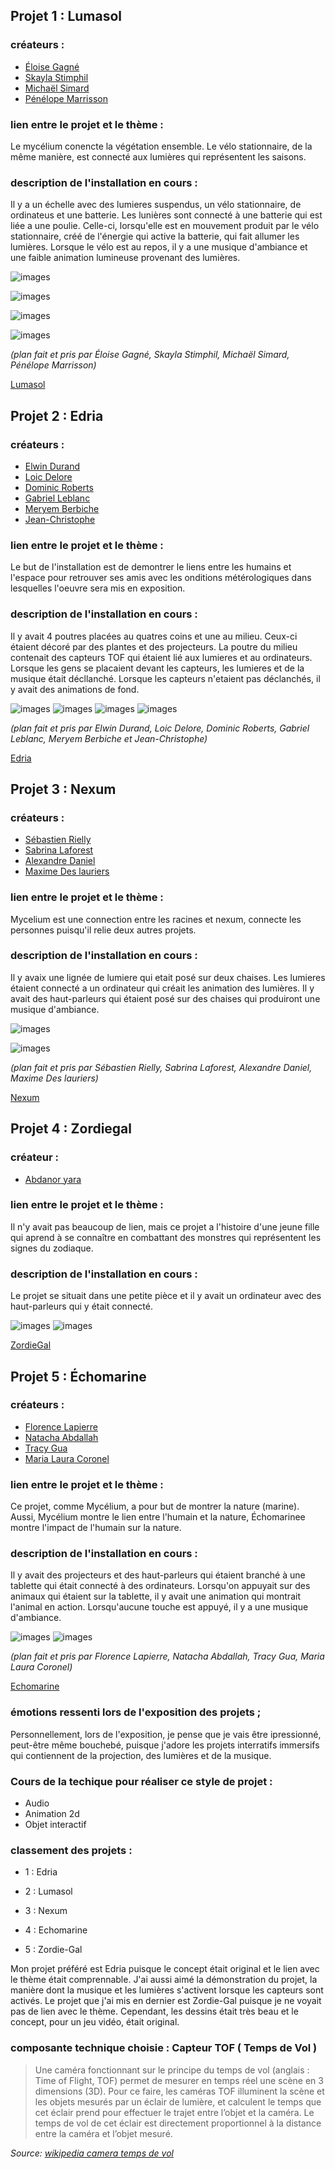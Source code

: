 ## Projet 1 : Lumasol 

### créateurs : 
* [Éloise Gagné](https://tim-montmorency.com/2023/projets/LumaSol/docs/web/journal_1.html)
* [Skayla Stimphil](https://tim-montmorency.com/2023/projets/LumaSol/docs/web/journal_2.html)
* [Michaël Simard](https://tim-montmorency.com/2023/projets/LumaSol/docs/web/journal_3.html)
* [Pénélope Marrisson](https://tim-montmorency.com/2023/projets/LumaSol/docs/web/journal_4.html)

### lien entre le projet et le thème :
Le mycélium conencte la végétation ensemble. Le vélo stationnaire, de la même manière, est connecté aux lumières qui représentent les saisons.

### description de l'installation en cours :
Il y a un échelle avec des lumieres suspendus, un vélo stationnaire, de ordinateus et une batterie. Les lunières sont connecté à une batterie qui est liée a une poulie. Celle-ci, lorsqu'elle est en mouvement produit par le vélo stationnaire, créé de l'énergie qui active la batterie, qui fait allumer les lumières. Lorsque le vélo est au repos, il y a une musique d'ambiance et une faible animation lumineuse provenant des lumières.

![images](media/Mycelium_Lumasol_installation.jpg)


![images](media/Mycelium_Lumasol_plan_repos.png)


![images](media/Mycelium_Lumasol_plan_active.png)

![images](media/Mycelium_Lumasol_plan.png)



*(plan fait et pris par Éloise Gagné, Skayla Stimphil, Michaël Simard, Pénélope Marrisson)*

[Lumasol](https://tim-montmorency.com/2023/projets/LumaSol/docs/web/index.html)


## Projet 2 : Edria 

### créateurs :
* [Elwin Durand](https://tim-montmorency.com/2023/projets/EDRIA/docs/web/journal_1.html)
* [Loic Delore](https://tim-montmorency.com/2023/projets/EDRIA/docs/web/journal_2.html)
* [Dominic Roberts](https://tim-montmorency.com/2023/projets/EDRIA/docs/web/journal_3.html)
* [Gabriel Leblanc](https://tim-montmorency.com/2023/projets/EDRIA/docs/web/journal_4.html)
* [Meryem Berbiche](https://tim-montmorency.com/2023/projets/EDRIA/docs/web/journal_5.html)
* [Jean-Christophe](https://tim-montmorency.com/2023/projets/EDRIA/docs/web/journal_6.html)

### lien entre le projet et le thème :
Le but de l'installation est de demontrer le liens entre les humains et l'espace pour retrouver ses amis avec les onditions métérologiques dans lesquelles l'oeuvre sera mis en exposition.

### description de l'installation en cours :
Il y avait 4 poutres placées au quatres coins et une au milieu. Ceux-ci étaient décoré par des plantes et des projecteurs. La poutre du milieu contenait des capteurs TOF qui étaient lié aux lumieres et au ordinateurs. Lorsque les gens se placaient devant les capteurs, les lumieres et de la musique était décllanché. Lorsque les capteurs n'etaient pas déclanchés, il y avait des animations de fond.

![images](media/Mycelium_Edria_installation.jpg)
![images](media/Mycelium_Edria_plan_derriere_1.png)
![images](media/Mycelium_Edria_plan_derriere_2.png)
![images](media/Mycelium_Edria_plan_devant.png)


*(plan fait et pris par Elwin Durand, Loic Delore, Dominic Roberts, Gabriel Leblanc, Meryem Berbiche et Jean-Christophe)*

[Edria](https://tim-montmorency.com/2023/projets/EDRIA/docs/web/index.html)


 ## Projet 3 : Nexum 
 
 ### créateurs :
 * [Sébastien Rielly](https://tim-montmorency.com/2023/projets/Boucler-la-boucle/docs/web/journal_1.html)
 * [Sabrina Laforest](https://tim-montmorency.com/2023/projets/Boucler-la-boucle/docs/web/journal_2.html)
 * [Alexandre Daniel](https://tim-montmorency.com/2023/projets/Boucler-la-boucle/docs/web/journal_3.html)
 * [Maxime Des lauriers](https://tim-montmorency.com/2023/projets/Boucler-la-boucle/docs/web/journal_4.html)

 ### lien entre le projet et le thème :
 Mycelium est une connection entre les racines et nexum, connecte les personnes puisqu'il relie deux autres projets.
 
 ### description de l'installation en cours : 
 Il y avaix une lignée de lumiere qui etait  posé sur deux chaises. Les lumieres étaient connecté a un ordinateur qui créait les animation des lumières.  Il y avait    des haut-parleurs qui étaient posé sur des chaises qui produiront une musique d'ambiance.
 
![images](media/Mycelium_Nexum_installation.jpg)


![images](media/Mycelium_Nexum_plan.png)

*(plan fait et pris par Sébastien Rielly, Sabrina Laforest, Alexandre Daniel, Maxime Des lauriers)*

[Nexum](https://tim-montmorency.com/2023/projets/Boucler-la-boucle/docs/web/index.html)


## Projet 4 : Zordiegal

### créateur :
* [Abdanor yara](https://tim-montmorency.com/2023/projets/Zodie-Gal/docs/web/journal_1.html)

### lien entre le projet et le thème :
Il n'y avait pas beaucoup de lien, mais ce projet a l'histoire d'une jeune fille qui aprend à se connaître en combattant des monstres qui représentent les signes du zodiaque.

### description de l'installation en cours :
Le projet se situait dans une petite pièce et il y avait un ordinateur avec des haut-parleurs qui y était connecté.

![images](media/Mycelium_Zordie-Gal_installation.jpg)
![images](media/Mycelium_Zordie-Gal_plan.png)

[ZordieGal](https://tim-montmorency.com/2023/projets/Zodie-Gal/docs/web/index.html)



## Projet 5 : Échomarine

### créateurs :
* [Florence Lapierre](https://tim-montmorency.com/2023/projets/Echomarine/docs/web/journal_1.html)
* [Natacha Abdallah](https://tim-montmorency.com/2023/projets/Echomarine/docs/web/journal_2.html)
* [Tracy Gua](https://tim-montmorency.com/2023/projets/Echomarine/docs/web/journal_3.html)
* [Maria Laura Coronel](https://tim-montmorency.com/2023/projets/Echomarine/docs/web/journal_4.html)

### lien entre le projet et le thème :
Ce projet, comme Mycélium, a pour but de montrer la nature (marine). Aussi, Mycélium montre le lien entre l'humain et la nature, Échomarinee montre l'impact de l'humain sur la nature.

### description de l'installation en cours :
Il y avait des projecteurs et des haut-parleurs qui étaient branché à une tablette qui était connecté à des ordinateurs. Lorsqu'on appuyait sur des animaux qui étaient sur la tablette, il y avait une animation qui montrait l'animal en action. Lorsqu'aucune touche est appuyé, il y a une musique d'ambiance.

![images](media/Mycelium_Echomarine_installation.jpg)
![images](media/Mycelium_Echomarine_plan.png)



*(plan fait et pris par  Florence Lapierre, Natacha Abdallah, Tracy Gua, Maria Laura Coronel)*

[Echomarine](https://tim-montmorency.com/2023/projets/Echomarine/docs/web/index.html)


### émotions ressenti lors de l'exposition des projets ;
Personnellement, lors de l'exposition, je pense que je vais être ipressionné, peut-être même bouchebé, puisque j'adore les projets interratifs immersifs qui contiennent de la projection, des lumières et de la musique.


### Cours de la techique pour réaliser ce style de projet :
* Audio
* Animation 2d
* Objet interactif

### classement des projets :
* 1 :  Edria
 
* 2 : Lumasol

* 3 : Nexum

* 4 : Echomarine

* 5 : Zordie-Gal 

Mon projet préféré est Edria puisque le concept était original et le lien avec le thème était comprennable. J'ai aussi aimé la démonstration du projet, la manière dont la musique et les lumières s'activent lorsque les capteurs sont activés. Le projet que j'ai mis en dernier est Zordie-Gal puisque je ne voyait pas de lien avec le thème. Cependant, les dessins était très beau et le concept, pour un jeu vidéo, était original.

### composante technique choisie : Capteur TOF ( Temps de Vol ) 
>Une caméra fonctionnant sur le principe du temps de vol (anglais : Time of Flight, TOF) permet de mesurer en temps réel une scène en 3 dimensions (3D).
Pour ce faire, les caméras TOF illuminent la scène et les objets mesurés par un éclair de lumière, et calculent le temps que cet éclair prend pour effectuer le trajet entre l’objet et la caméra. Le temps de vol de cet éclair est directement proportionnel à la distance entre la caméra et l’objet mesuré.
>
*Source: [wikipedia camera temps de vol](https://fr.wikipedia.org/wiki/Cam%C3%A9ra_temps_de_vol)*
